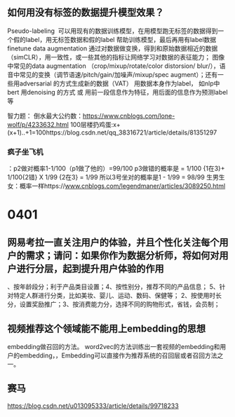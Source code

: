 ## 如何用没有标签的数据提升模型效果？
Pseudo-labeling  可以用现有的数据训练模型，在用模型跑无标签的数据得到一个假的label，用无标签数据和假的label 帮助训练模型，最后再用有label数据finetune
data augmentation 通过对数据做变换，得到和原始数据相近的数据（simCLR），用一致性，或一些其他的指标让网络学习对数据的表征能力； 图像中常见的data augmentation （crop/mixup/rotate/color distorsion/ blur/），语音中常见的变换（调节语速/pitch/gain/加噪声/mixup/spec augment）；还有一些用adversarial 的方式生成新的数据（VAT）
用数据本身作为label， 如nlp中bert 用denoising 的方式 或 用前一段信息作为特征，用后面的信息作为预测label 等



智力题：
倒水最大公约数：https://www.cnblogs.com/lone-wolf/p/4233632.html
100层楼扔鸡蛋:x+(x+1)..+1=100https://blog.csdn.net/qq_38316721/article/details/81351297

### 疯子坐飞机

：p2做对概率1-1/100（p1做了他的）=99/100
p3做错的概率是 = 1/100 {1在3}+ 1/100{2错} X 1/99 {2在3} = 1/99
所以3号坐对的概率是1 - 1/99 = 98/99
生男生女：概率一样https://www.cnblogs.com/legendmaner/articles/3089250.html

# 0401
## 网易考拉一直关注用户的体验，并且个性化关注每个用户的需求；请问：如果你作为数据分析师，将如何对用户进行分层，起到提升用户体验的作用
、按年龄段分；利于产品类目设置；4、按性别分，推荐不同的产品信息；
5、针对特定人群进行分类，比如美妆、婴儿、运动、数码、保健等；
2、按使用时长分，设置奖励推广；3、按消费能力分，选择不同的购物形式，省钱，会员制；



## 视频推荐这个领域能不能用上embedding的思想
embedding做召回的方法。
word2vec的方法训练出一套视频的embedding和用户的embedding，，Embedding可以直接作为推荐系统的召回层或者召回方法之一。

## 赛马
https://blog.csdn.net/u013095333/article/details/99718233